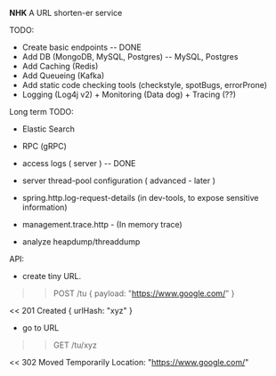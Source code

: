 **NHK**
A URL shorten-er service

TODO:
* Create basic endpoints -- DONE
* Add DB (MongoDB, MySQL, Postgres) -- MySQL, Postgres
* Add Caching (Redis)
* Add Queueing (Kafka)
* Add static code checking tools (checkstyle, spotBugs, errorProne)
* Logging (Log4j v2) + Monitoring (Data dog) + Tracing (??)

Long term TODO:
* Elastic Search
* RPC (gRPC)

* access logs ( server ) -- DONE
* server thread-pool configuration ( advanced - later )
* spring.http.log-request-details (in dev-tools, to expose sensitive information)
* management.trace.http - (In memory trace)
* analyze heapdump/threaddump

API:
* create tiny URL.

>> POST /tu
{
    payload: "https://www.google.com/"
}

<< 201 Created
{
    urlHash: "xyz"
}

* go to URL

>> GET /tu/xyz

<< 302 Moved Temporarily
Location: "https://www.google.com/"
